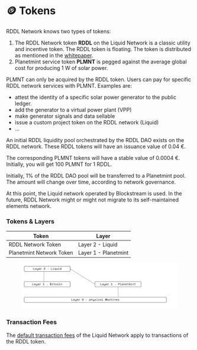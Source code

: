 # 🪙 Tokens

RDDL Network knows two types of tokens:

1. The RDDL Network token **RDDL** on the Liquid Network is a classic utility and incentive token. The RDDL token is floating. The token is distributed as mentioned in the [whitepaper](https://static1.squarespace.com/static/6415d117eeef9450d9d98983/t/64184e907eadfe039cbce27a/1679314578865/The+RDDL+Network+-+Vision+for+a+Physical+Trust+Layer+-+v1.3.pdf).
2. Planetmint service token **PLMNT** is pegged against the average global cost for producing 1 W of solar power.

PLMNT can only be acquired by the RDDL token. Users can pay for specific RDDL network services with PLMNT. Examples are:

* attest the identity of a specific solar power generator to the public ledger.
* add the generator to a virtual power plant (VPP)
* make generator signals and data sellable
* issue a custom project token on the RDDL network (Liquid)
* ...

An initial RDDL liquidity pool orchestrated by the RDDL DAO exists on the RDDL network. These RDDL tokens will have an issuance value of 0.04 €.

The corresponding PLMNT tokens will have a stable value of 0.0004 €. Initially, you will get 100 PLMNT for 1 RDDL.

Initially, 1% of the RDDL DAO pool will be transferred to a Planetmint pool. The amount will change over time, according to network governance.

At this point, the Liquid network operated by Blockstream is used. In the future, RDDL Network might or might not migrate to its self-maintained elements network.



### Tokens & Layers

| Token                    | Layer                |
| ------------------------ | -------------------- |
| RDDL Network Token       | Layer 2 - Liquid     |
| Planetmint Network Token | Layer 1 - Planetmint |

<figure><img src="../.gitbook/assets/image.png" alt=""><figcaption></figcaption></figure>

### Transaction Fees

The [default transaction fees](https://help.blockstream.com/hc/en-us/articles/900001386846-How-do-transaction-fees-on-Liquid-work-) of the Liquid Network apply to transactions of the RDDL token.

